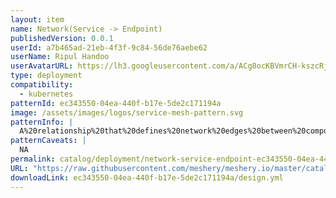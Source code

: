 ```yaml
---
layout: item
name: Network(Service -> Endpoint)
publishedVersion: 0.0.1
userId: a7b465ad-21eb-4f3f-9c84-56de76aebe62
userName: Ripul Handoo
userAvatarURL: https://lh3.googleusercontent.com/a/ACg8ocKBVmrCH-kszcRj5jpdBR53K1-E7YPUd3-kFmRFGGRN=s96-c
type: deployment
compatibility:
  - kubernetes
patternId: ec343550-04ea-440f-b17e-5de2c171194a
image: /assets/images/logos/service-mesh-pattern.svg
patternInfo: |
  A%20relationship%20that%20defines%20network%20edges%20between%20components.%20In%20the%20design%20Edge%20network%20relationship%20defines%20a%20network%20configuration%20for%20managing%20services%20and%20endpoints%20in%20a%20Kubernetes%20environment.%20This%20design%20shows%20the%20relationship%20between%20two%20Kubernetes%20components%20Endpoint%20and%20Service.
patternCaveats: |
  NA
permalink: catalog/deployment/network-service-endpoint-ec343550-04ea-440f-b17e-5de2c171194a.html
URL: "https://raw.githubusercontent.com/meshery/meshery.io/master/catalog/ec343550-04ea-440f-b17e-5de2c171194a/0.0.1/design.yml"
downloadLink: ec343550-04ea-440f-b17e-5de2c171194a/design.yml
---
```

